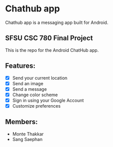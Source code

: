 # Chathub app

Chathub app is a messaging app built for Android.

## SFSU CSC 780 Final Project

This is the repo for the Android ChatHub app.

## Features:

- [x] Send your current location
- [x] Send an image
- [x] Send a message
- [x] Change color scheme
- [x] Sign in using your Google Account
- [x] Customize preferences

## Members:

- Monte Thakkar
- Sang Saephan
